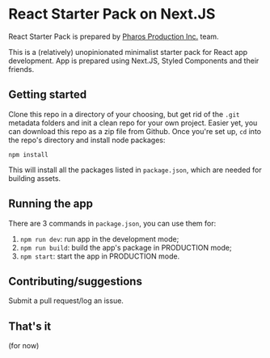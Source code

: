 # React Starter Pack on Next.JS

React Starter Pack is prepared by [Pharos Production Inc.](https://pharosproduction.com) team.

This is a (relatively) unopinionated minimalist starter pack for React app development. App is prepared using Next.JS, Styled Components and their friends.

## Getting started

Clone this repo in a directory of your choosing, but get rid of the `.git` metadata folders and init a clean repo for your own project. Easier yet, you can download this repo as a zip file from Github. Once you're set up, `cd` into the repo's directory and install node packages:

`npm install`

This will install all the packages listed in `package.json`, which are needed for building assets.

## Running the app

There are 3 commands in `package.json`, you can use them for:
1. `npm run dev`: run app in the development mode;
2. `npm run build`: build the app's package in PRODUCTION mode;
3. `npm start`: start the app in PRODUCTION mode.

## Contributing/suggestions

Submit a pull request/log an issue.

## That's it

(for now)